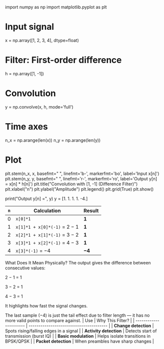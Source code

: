 import numpy as np
import matplotlib.pyplot as plt

# Input signal
x = np.array([1, 2, 3, 4], dtype=float)

# Filter: First-order difference
h = np.array([1, -1])

# Convolution
y = np.convolve(x, h, mode='full')

# Time axes
n_x = np.arange(len(x))
n_y = np.arange(len(y))

# Plot
plt.stem(n_x, x, basefmt=" ", linefmt='b-', markerfmt='bo', label='Input x[n]')
plt.stem(n_y, y, basefmt=" ", linefmt='r-', markerfmt='ro', label='Output y[n] = x[n] * h[n]')
plt.title("Convolution with [1, -1] (Difference Filter)")
plt.xlabel("n")
plt.ylabel("Amplitude")
plt.legend()
plt.grid(True)
plt.show()

print("Output y[n] =", y)
y = [1. 1. 1. 1. -4.]

| `n` | Calculation                  | Result |
| --- | ---------------------------- | ------ |
| 0   | `x[0]*1`                     | **1**  |
| 1   | `x[1]*1 + x[0]*(-1)` = 2 − 1 | **1**  |
| 2   | `x[2]*1 + x[1]*(-1)` = 3 − 2 | **1**  |
| 3   | `x[3]*1 + x[2]*(-1)` = 4 − 3 | **1**  |
| 4   | `x[3]*(-1)` = −4             | **−4** |

What Does It Mean Physically?
The output gives the difference between consecutive values:

2 − 1 = 1

3 − 2 = 1

4 − 3 = 1

It highlights how fast the signal changes.

The last sample (−4) is just the tail effect due to filter length — it has no more valid points to compare against.
| Use                    | Why This Filter?                         |
| ---------------------- | ---------------------------------------- |
| **Change detection**   | Spots rising/falling edges in a signal   |
| **Activity detection** | Detects start of transmission (burst IQ) |
| **Basic modulation**   | Helps isolate transitions in BPSK/QPSK   |
| **Packet detection**   | When preambles have sharp changes        |
